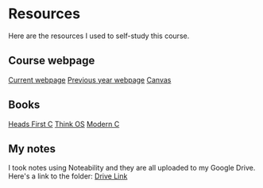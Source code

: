 # Resources

Here are the resources I used to self-study this course.

## Course webpage

[Current webpage](https://sites.google.com/site/softsys20)
[Previous year webpage](https://sites.google.com/site/softsys19)
[Canvas](https://canvas.instructure.com/courses/1796099/)


## Books

[Heads First C](http://karadev.net/uroci/filespdf/files/head-first-c-o-reilly-david-grifffiths-dawn-griffiths.pdf)
[Think OS](https://greenteapress.com/wp/think-os/)
[Modern C](https://gforge.inria.fr/frs/download.php/latestfile/5298/ModernC.pdf)

## My notes

I took notes using Noteability and they are all uploaded to my Google Drive. Here's a link to the folder: [Drive Link](https://drive.google.com/drive/folders/16TKfdsKzJlLJVXXO8458ZdIgocoGlfSv?usp=sharing)

